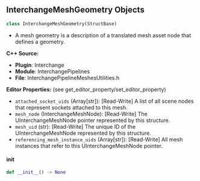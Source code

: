 ## InterchangeMeshGeometry Objects

```python
class InterchangeMeshGeometry(StructBase)
```

* A mesh geometry is a description of a translated mesh asset node that defines a geometry.

**C++ Source:**

- **Plugin**: Interchange
- **Module**: InterchangePipelines
- **File**: InterchangePipelineMeshesUtilities.h

**Editor Properties:** (see get_editor_property/set_editor_property)

- ``attached_socket_uids`` (Array[str]):  [Read-Write] A list of all scene nodes that represent sockets attached to this mesh.
- ``mesh_node`` (InterchangeMeshNode):  [Read-Write] The UInterchangeMeshNode pointer represented by this structure.
- ``mesh_uid`` (str):  [Read-Write] The unique ID of the UInterchangeMeshNode represented by this structure.
- ``referencing_mesh_instance_uids`` (Array[str]):  [Read-Write] All mesh instances that refer to this UInterchangeMeshNode pointer.

<a id="unreal.InterchangeMeshGeometry.__init__"></a>

#### __init__

```python
def __init__() -> None
```

<a id="unreal.InterchangePipelineMeshesUtilitiesContext"></a>